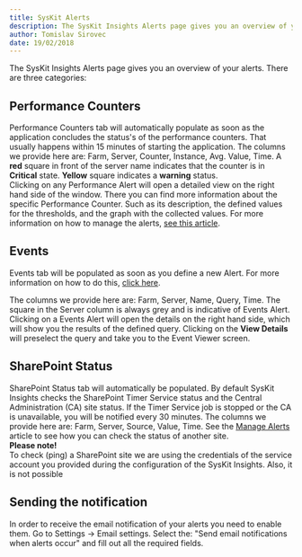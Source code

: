 ```yaml
---
title: SysKit Alerts
description: The SysKit Insights Alerts page gives you an overview of your alerts. 
author: Tomislav Sirovec
date: 19/02/2018
---
```


The SysKit Insights Alerts page gives you an overview of your alerts. There are three categories:

## Performance Counters

Performance Counters tab will automatically populate as soon as the application concludes the status's of the performance counters. That usually happens within 15 minutes of starting the application. 
The columns we provide here are: Farm, Server, Counter, Instance, Avg. Value, Time. A __red__ square in front of the server name indicates that the counter is in __Critical__ state. __Yellow__ square indicates a __warning__ status.  
Clicking on any Performance Alert will open a detailed view on the right hand side of the window. There you can find more information about the specific Performance Counter. Such as its description, the defined values for the thresholds, and the graph with the collected values. For more information on how to manage the alerts, [see this article](#internal/how-to/manage-alerts).


## Events

Events tab will be populated as soon as you define a new Alert. For more information on how to do this, [click here](#internal/how-to/manage-alerts). 

The columns we provide here are: Farm, Server, Name, Query, Time.
The square in the Server column is always grey and is indicative of Events Alert.
Clicking on a Events Alert will open the details on the right hand side, which will show you the results of the defined query. Clicking on the __View Details__ will preselect the query and take you to the Event Viewer screen.

## SharePoint Status

SharePoint Status tab will automatically be populated. By default SysKit Insights checks the SharePoint Timer Service status and the Central Administration (CA) site status. If the Timer Service job is stopped or the CA is unavailable, you will be notified every 30 minutes. 
The columns we provide here are: Farm, Server, Source, Value, Time.
See the [Manage Alerts](#internal/how-to/manage-alerts) article to see how you can check the status of another site.  
__Please note!__  
To check (ping) a SharePoint site we are using the credentials of the service account you provided during the configuration of the SysKit Insights. Also, it is not possible

## Sending the notification

In order to receive the email notification of your alerts you need to enable them. Go to Settings -> Email settings. Select the: "Send email notifications when alerts occur" and fill out all the required fields. 